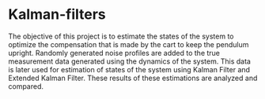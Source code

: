 # Kalman-filters
The objective of this project is to estimate the states of the system to optimize the compensation that is made by the cart to keep the pendulum upright. Randomly generated noise profiles are added to the true measurement data generated using the dynamics of the system. This data is later used for estimation of states of the system using Kalman Filter and Extended Kalman Filter. These results of these estimations are analyzed and compared.
